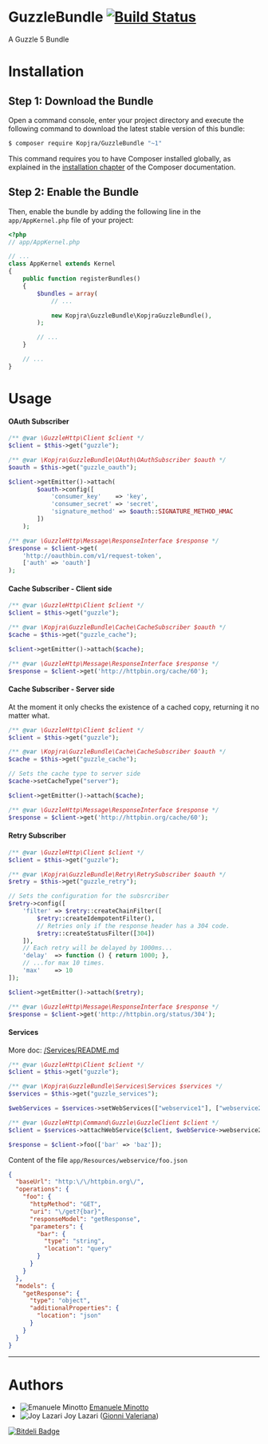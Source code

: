 GuzzleBundle [![Build Status](https://travis-ci.org/gionnivaleriana/GuzzleBundle.svg?branch=master)](https://travis-ci.org/gionnivaleriana/GuzzleBundle)
============

A Guzzle 5 Bundle

Installation
============

Step 1: Download the Bundle
---------------------------

Open a command console, enter your project directory and execute the
following command to download the latest stable version of this bundle:

```bash
$ composer require Kopjra/GuzzleBundle "~1"
```

This command requires you to have Composer installed globally, as explained
in the [installation chapter](https://getcomposer.org/doc/00-intro.md)
of the Composer documentation.

Step 2: Enable the Bundle
-------------------------

Then, enable the bundle by adding the following line in the `app/AppKernel.php`
file of your project:

```php
<?php
// app/AppKernel.php

// ...
class AppKernel extends Kernel
{
    public function registerBundles()
    {
        $bundles = array(
            // ...

            new Kopjra\GuzzleBundle\KopjraGuzzleBundle(),
        );

        // ...
    }

    // ...
}
```

Usage
=====

#### OAuth Subscriber

```php
/** @var \GuzzleHttp\Client $client */
$client = $this->get("guzzle");

/** @var \Kopjra\GuzzleBundle\OAuth\OAuthSubscriber $oauth */
$oauth = $this->get("guzzle_oauth");

$client->getEmitter()->attach(
        $oauth->config([
            'consumer_key'    => 'key',
            'consumer_secret' => 'secret',
            'signature_method' => $oauth::SIGNATURE_METHOD_HMAC
        ])
    );

/** @var \GuzzleHttp\Message\ResponseInterface $response */
$response = $client->get(
    'http://oauthbin.com/v1/request-token', 
    ['auth' => 'oauth']
);
```

#### Cache Subscriber - Client side

```php
/** @var \GuzzleHttp\Client $client */
$client = $this->get("guzzle");

/** @var \Kopjra\GuzzleBundle\Cache\CacheSubscriber $oauth */
$cache = $this->get("guzzle_cache");

$client->getEmitter()->attach($cache);

/** @var \GuzzleHttp\Message\ResponseInterface $response */
$response = $client->get('http://httpbin.org/cache/60');
```

#### Cache Subscriber - Server side

At the moment it only checks the existence of a cached copy, returning it no matter what.

```php
/** @var \GuzzleHttp\Client $client */
$client = $this->get("guzzle");

/** @var \Kopjra\GuzzleBundle\Cache\CacheSubscriber $oauth */
$cache = $this->get("guzzle_cache");

// Sets the cache type to server side
$cache->setCacheType("server");

$client->getEmitter()->attach($cache);

/** @var \GuzzleHttp\Message\ResponseInterface $response */
$response = $client->get('http://httpbin.org/cache/60');
```

#### Retry Subscriber

```php
/** @var \GuzzleHttp\Client $client */
$client = $this->get("guzzle");

/** @var \Kopjra\GuzzleBundle\Retry\RetrySubscriber $oauth */
$retry = $this->get("guzzle_retry");

// Sets the configuration for the subsrcriber
$retry->config([
    'filter' => $retry::createChainFilter([
        $retry::createIdempotentFilter(),
        // Retries only if the response header has a 304 code.
        $retry::createStatusFilter([304])
    ]),
    // Each retry will be delayed by 1000ms...
    'delay'  => function () { return 1000; },
    // ...for max 10 times.
    'max'    => 10
]);

$client->getEmitter()->attach($retry);

/** @var \GuzzleHttp\Message\ResponseInterface $response */
$response = $client->get('http://httpbin.org/status/304');
```

#### Services
More doc: [/Services/README.md](Services/README.md)

```php
/** @var \GuzzleHttp\Client $client */
$client = $this->get("guzzle");

/** @var \Kopjra\GuzzleBundle\Services\Services $services */
$services = $this->get("guzzle_services");

$webServices = $services->setWebServices(["webservice1"], ["webservice2"], ["webservice3"]);

/** @var \GuzzleHttp\Command\Guzzle\GuzzleClient $client */
$client = $services->attachWebService($client, $webService->webservice2);

$response = $client->foo(['bar' => 'baz']);
```

Content of the file `app/Resources/webservice/foo.json`
```json
{
  "baseUrl": "http:\/\/httpbin.org\/",
  "operations": {
    "foo": {
      "httpMethod": "GET",
      "uri": "\/get?{bar}",
      "responseModel": "getResponse",
      "parameters": {
        "bar": {
          "type": "string",
          "location": "query"
        }
      }
    }
  },
  "models": {
    "getResponse": {
      "type": "object",
      "additionalProperties": {
        "location": "json"
      }
    }
  }
}
```
----

Authors
=======
* ![Emanuele Minotto](https://avatars0.githubusercontent.com/u/417201?s=15) [Emanuele Minotto](https://github.com/emanueleminotto)
* ![Joy Lazari](https://avatars0.githubusercontent.com/u/6898095?s=15) Joy Lazari ([Gionni Valeriana](https://github.com/gionnivaleriana))

[![Bitdeli Badge](https://d2weczhvl823v0.cloudfront.net/gionnivaleriana/guzzlebundle/trend.png)](https://bitdeli.com/free "Bitdeli Badge")

